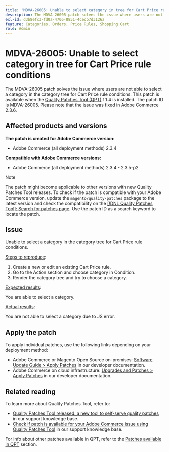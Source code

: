 ```yaml
---
title: 'MDVA-26005: Unable to select category in tree for Cart Price rule conditions'
description: The MDVA-26005 patch solves the issue where users are not able to select a category in the category tree for Cart Price rule conditions. This patch is available when the [Quality Patches Tool (QPT)](/help/announcements/adobe-commerce-announcements/magento-quality-patches-released-new-tool-to-self-serve-quality-patches.md) 1.1.4 is installed. The patch ID is MDVA-26005. Please note that the issue was fixed in Adobe Commerce 2.3.6.
exl-id: d3b8efc3-fd0a-4706-8851-4cecb7d3126a
feature: Categories, Orders, Price Rules, Shopping Cart
role: Admin
---
```

# MDVA-26005: Unable to select category in tree for Cart Price rule conditions

The MDVA-26005 patch solves the issue where users are not able to select a category in the category tree for Cart Price rule conditions. This patch is available when the [Quality Patches Tool (QPT)](/help/announcements/adobe-commerce-announcements/magento-quality-patches-released-new-tool-to-self-serve-quality-patches.md) 1.1.4 is installed. The patch ID is MDVA-26005. Please note that the issue was fixed in Adobe Commerce 2.3.6.

## Affected products and versions

**The patch is created for Adobe Commerce version:**

* Adobe Commerce (all deployment methods) 2.3.4

**Compatible with Adobe Commerce versions:**

* Adobe Commerce (all deployment methods) 2.3.4 - 2.3.5-p2

>[!NOTE]
>
>The patch might become applicable to other versions with new Quality Patches Tool releases. To check if the patch is compatible with your Adobe Commerce version, update the `magento/quality-patches` package to the latest version and check the compatibility on the [[!DNL Quality Patches Tool]: Search for patches page](https://experienceleague.adobe.com/en/docs/commerce-knowledge-base/kb/announcements/commerce-announcements/magento-quality-patches-released-new-tool-to-self-serve-quality-patches). Use the patch ID as a search keyword to locate the patch.

## Issue

Unable to select a category in the category tree for Cart Price rule conditions.

<u>Steps to reproduce</u>:

1. Create a new or edit an existing Cart Price rule.
1. Go to the Action section and choose category in Condition.
1. Render the category tree and try to choose a category.

<u>Expected results</u>:

You are able to select a category.

<u>Actual results</u>:

You are not able to select a category due to JS error.

## Apply the patch

To apply individual patches, use the following links depending on your deployment method:

* Adobe Commerce or Magento Open Source on-premises: [Software Update Guide > Apply Patches](https://devdocs.magento.com/guides/v2.4/comp-mgr/patching/mqp.html) in our developer documentation.
* Adobe Commerce on cloud infrastructure: [Upgrades and Patches > Apply Patches](https://devdocs.magento.com/cloud/project/project-patch.html) in our developer documentation.

## Related reading

To learn more about Quality Patches Tool, refer to:

* [Quality Patches Tool released: a new tool to self-serve quality patches](/help/announcements/adobe-commerce-announcements/magento-quality-patches-released-new-tool-to-self-serve-quality-patches.md) in our support knowledge base.
* [Check if patch is available for your Adobe Commerce issue using Quality Patches Tool](/help/support-tools/patches-available-in-qpt-tool/check-patch-for-magento-issue-with-magento-quality-patches.md) in our support knowledge base.

For info about other patches available in QPT, refer to the [Patches available in QPT](https://support.magento.com/hc/en-us/sections/360010506631-Patches-available-in-MQP-tool-) section.
